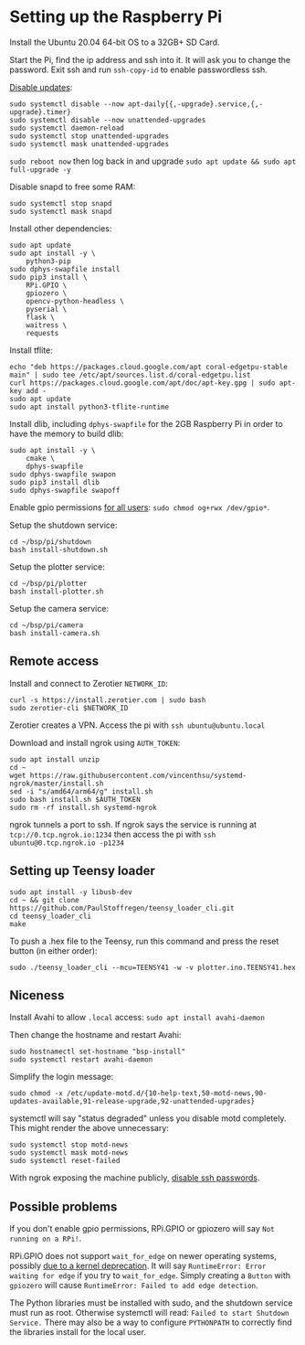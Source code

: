 # Setting up the Raspberry Pi

Install the Ubuntu 20.04 64-bit OS to a 32GB+ SD Card.

Start the Pi, find the ip address and ssh into it. It will ask you to change the password. Exit ssh and run `ssh-copy-id` to enable passwordless ssh.

[Disable updates](https://www.reddit.com/r/linuxadmin/comments/kvcfv0/ubuntu_unattendedupgrades_other/gizk3z8/):

```
sudo systemctl disable --now apt-daily{{,-upgrade}.service,{,-upgrade}.timer}
sudo systemctl disable --now unattended-upgrades
sudo systemctl daemon-reload
sudo systemctl stop unattended-upgrades
sudo systemctl mask unattended-upgrades
```

`sudo reboot now` then log back in and upgrade `sudo apt update && sudo apt full-upgrade -y`

Disable snapd to free some RAM:

```
sudo systemctl stop snapd
sudo systemctl mask snapd
```

Install other dependencies:

```
sudo apt update
sudo apt install -y \
    python3-pip
sudo dphys-swapfile install
sudo pip3 install \
    RPi.GPIO \
    gpiozero \
    opencv-python-headless \
    pyserial \
    flask \
    waitress \
    requests 
```

Install tflite:

```
echo "deb https://packages.cloud.google.com/apt coral-edgetpu-stable main" | sudo tee /etc/apt/sources.list.d/coral-edgetpu.list
curl https://packages.cloud.google.com/apt/doc/apt-key.gpg | sudo apt-key add -
sudo apt update
sudo apt install python3-tflite-runtime
```

Install dlib, including `dphys-swapfile` for the 2GB Raspberry Pi in order to have the memory to build dlib:

```
sudo apt install -y \
    cmake \
    dphys-swapfile
sudo dphys-swapfile swapon
sudo pip3 install dlib
sudo dphys-swapfile swapoff
```

Enable gpio permissions [for all users](https://github.com/gpiozero/gpiozero/issues/837#issuecomment-703743142): `sudo chmod og+rwx /dev/gpio*`.

Setup the shutdown service:

```
cd ~/bsp/pi/shutdown
bash install-shutdown.sh
```

Setup the plotter service:

```
cd ~/bsp/pi/plotter
bash install-plotter.sh
```

Setup the camera service:

```
cd ~/bsp/pi/camera
bash install-camera.sh
```

## Remote access

Install and connect to Zerotier `NETWORK_ID`:

```
curl -s https://install.zerotier.com | sudo bash
sudo zerotier-cli $NETWORK_ID
```

Zerotier creates a VPN. Access the pi with `ssh ubuntu@ubuntu.local`

Download and install ngrok using `AUTH_TOKEN`:

```
sudo apt install unzip
cd ~
wget https://raw.githubusercontent.com/vincenthsu/systemd-ngrok/master/install.sh
sed -i "s/amd64/arm64/g" install.sh
sudo bash install.sh $AUTH_TOKEN
sudo rm -rf install.sh systemd-ngrok 
```

ngrok tunnels a port to ssh. If ngrok says the service is running at `tcp://0.tcp.ngrok.io:1234` then access the pi with `ssh ubuntu@0.tcp.ngrok.io -p1234`

## Setting up Teensy loader

```
sudo apt install -y libusb-dev
cd ~ && git clone https://github.com/PaulStoffregen/teensy_loader_cli.git
cd teensy_loader_cli
make
```

To push a .hex file to the Teensy, run this command and press the reset button (in either order):

```
sudo ./teensy_loader_cli --mcu=TEENSY41 -w -v plotter.ino.TEENSY41.hex
```

## Niceness

Install Avahi to allow `.local` access: `sudo apt install avahi-daemon`

Then change the hostname and restart Avahi:

```
sudo hostnamectl set-hostname "bsp-install"
sudo systemctl restart avahi-daemon
```

Simplify the login message:

```
sudo chmod -x /etc/update-motd.d/{10-help-text,50-motd-news,90-updates-available,91-release-upgrade,92-unattended-upgrades}
```

systemctl will say "status degraded" unless you disable motd completely. This might render the above unnecessary:

```
sudo systemctl stop motd-news
sudo systemctl mask motd-news
sudo systemctl reset-failed
```

With ngrok exposing the machine publicly, [disable ssh passwords](https://www.cyberciti.biz/faq/how-to-disable-ssh-password-login-on-linux/).

## Possible problems

If you don't enable gpio permissions, RPi.GPIO or gpiozero will say `Not running on a RPi!`.

RPi.GPIO does not support `wait_for_edge` on newer operating systems, possibly [due to a kernel deprecation](https://sourceforge.net/p/raspberry-gpio-python/tickets/175/). It will say `RuntimeError: Error waiting for edge` if you try to `wait_for_edge`. Simply creating a `Button` with `gpiozero` will cause `RuntimeError: Failed to add edge detection`.

The Python libraries must be installed with sudo, and the shutdown service must run as root. Otherwise systemctl will read: `Failed to start Shutdown Service.` There may also be a way to configure `PYTHONPATH` to correctly find the libraries install for the local user.